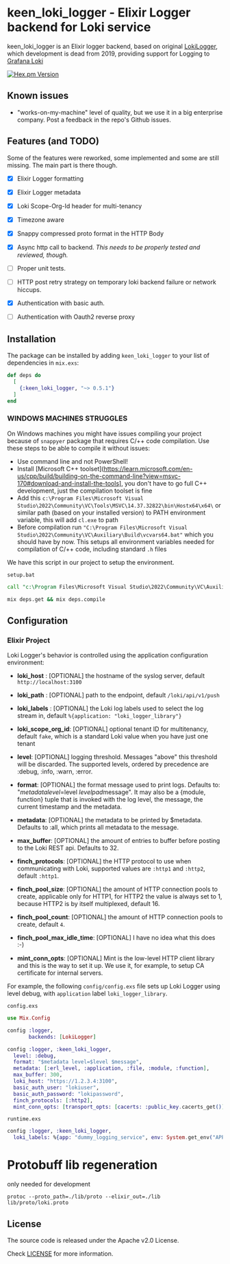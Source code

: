 # keen_loki_logger - Elixir Logger backend for Loki service

keen_loki_logger is an Elixir logger backend, based on original [LokiLogger](https://github.com/wardbekker/LokiLogger), which development is dead from 2019, providing support for Logging to [Grafana Loki](https://github.com/grafana/loki)

[![Hex.pm Version](http://img.shields.io/hexpm/v/keen_loki_logger.svg?style=flat)](https://hex.pm/packages/keen_loki_logger)

## Known issues

* "works-on-my-machine" level of quality, but we use it in a big enterprise company. Post a feedback in the repo's Github issues.

## Features (and TODO)

Some of the features were reworked, some implemented and some are still missing. The main part is there though.

* [x] Elixir Logger formatting
* [x] Elixir Logger metadata
* [x] Loki Scope-Org-Id header for multi-tenancy
* [x] Timezone aware
* [X] Snappy compressed proto format in the HTTP Body  
* [X] Async http call to backend. _This needs to be properly tested and reviewed, though._
* [ ] Proper unit tests.
* [ ] HTTP post retry strategy on temporary loki backend failure or network hiccups.
* [X] Authentication with basic auth.
* [ ] Authentication with Oauth2 reverse proxy


## Installation

The package can be installed by adding `keen_loki_logger` to your list of dependencies in `mix.exs`:

```elixir
def deps do
  [
    {:keen_loki_logger, "~> 0.5.1"}
  ]
end
```

### WINDOWS MACHINES STRUGGLES

On Windows machines you might have issues compiling your project because of `snappyer` package that requires C/++ code compilation.
Use these steps to be able to compile it without issues:

- Use command line and not PowerShell!
- Install [Microsoft C++ toolset](https://learn.microsoft.com/en-us/cpp/build/building-on-the-command-line?view=msvc-170#download-and-install-the-tools], you don't have to go full C++ development, just the compilation toolset is fine
- Add this `c:\Program Files\Microsoft Visual Studio\2022\Community\VC\Tools\MSVC\14.37.32822\bin\Hostx64\x64\` or similar path (based on your installed version) to PATH environment variable, this will add `cl.exe` to path
- Before compilation run `"C:\Program Files\Microsoft Visual Studio\2022\Community\VC\Auxiliary\Build\vcvars64.bat"` which you should have by now. This setups all environment variables needed for compilation of C/++ code, including standard `.h` files

We have this script in our project to setup the environment.

`setup.bat`
```bat
call "c:\Program Files\Microsoft Visual Studio\2022\Community\VC\Auxiliary\Build\vcvars64.bat"

mix deps.get && mix deps.compile
```

## Configuration

### Elixir Project

Loki Logger's behavior is controlled using the application configuration environment:

* __loki_host__ : [OPTIONAL] the hostname of the syslog server, default `http://localhost:3100`
* __loki_path__ : [OPTIONAL] path to the endpoint, default `/loki/api/v1/push`
* __loki_labels__ : [OPTIONAL] the Loki log labels used to select the log stream in, default `%{application: "loki_logger_library"}`
* __loki_scope_org_id__: [OPTIONAL] optional tenant ID for multitenancy, default `fake`, which is a standard Loki value when you have just one tenant
* __level__: [OPTIONAL] logging threshold. Messages "above" this threshold will be discarded. The supported levels, ordered by precedence are :debug, :info, :warn, :error.
* __format__: [OPTIONAL] the format message used to print logs. Defaults to: "$metadata level=$level $levelpad$message". It may also be a {module, function} tuple that is invoked with the log level, the message, the current timestamp and the metadata.
* __metadata__: [OPTIONAL] the metadata to be printed by $metadata. Defaults to :all, which prints all metadata to the message.
* __max_buffer__: [OPTIONAL] the amount of entries to buffer before posting to the Loki REST api. Defaults to 32.  

* __finch_protocols__: [OPTIONAL] the HTTP protocol to use when communicating with Loki, supported values are `:http1` and `:http2`, default `:http1`.
* __finch_pool_size__: [OPTIONAL] the amount of HTTP connection pools to create, applicable only for HTTP1, for HTTP2 the value is always set to 1, because HTTP2 is by itself multiplexed, default 16.
* __finch_pool_count__: [OPTIONAL] the amount of HTTP connection pools to create, default `4`.
* __finch_pool_max_idle_time__: [OPTIONAL] I have no idea what this does :-)
* __mint_conn_opts__: [OPTIONAL] Mint is the low-level HTTP client library and this is the way to set it up. We use it, for example, to setup CA certificate for internal servers.


For example, the following `config/config.exs` file sets up Loki Logger using
level debug, with `application` label `loki_logger_library`. 

`config.exs`
```elixir
use Mix.Config

config :logger,
       backends: [LokiLogger]

config :logger, :keen_loki_logger,
  level: :debug,
  format: "$metadata level=$level $message",
  metadata: [:erl_level, :application, :file, :module, :function],
  max_buffer: 300,
  loki_host: "https://1.2.3.4:3100",
  basic_auth_user: "lokiuser",
  basic_auth_password: "lokipassword",
  finch_protocols: [:http2],
  mint_conn_opts: [transport_opts: [cacerts: :public_key.cacerts_get()]]
```

`runtime.exs`
```elixir
config :logger, :keen_loki_logger,
  loki_labels: %{app: "dummy_logging_service", env: System.get_env("APP_ENV"), host: System.get_env("COMPUTER_NAME")}
```

# Protobuff lib regeneration

only needed for development 

```shell script
protoc --proto_path=./lib/proto --elixir_out=./lib lib/proto/loki.proto 
```

## License

The source code is released under the Apache v2.0 License.

Check [LICENSE](LICENSE) for more information.

